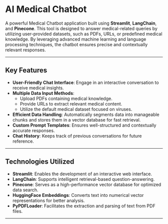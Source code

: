 # AI Medical Chatbot

A powerful Medical Chatbot application built using **Streamlit**, **LangChain**, and **Pinecone**. This tool is designed to answer medical-related queries by utilizing user-provided datasets, such as PDFs, URLs, or predefined medical knowledge. By leveraging advanced machine learning and language processing techniques, the chatbot ensures precise and contextually relevant responses.

---

## Key Features

- **User-Friendly Chat Interface**: Engage in an interactive conversation to receive medical insights.
- **Multiple Data Input Methods**:
  - Upload PDFs containing medical knowledge.
  - Provide URLs to extract relevant medical content.
  - Utilize the default medical dataset focused on viruses.
- **Efficient Data Handling**: Automatically segments data into manageable chunks and stores them in a vector database for fast retrieval.
- **Custom Prompt Templates**: Ensures well-structured and contextually accurate responses.
- **Chat History**: Keeps track of previous conversations for future reference.

---



## Technologies Utilized

- **Streamlit**: Enables the development of an interactive web interface.
- **LangChain**: Supports intelligent retrieval-based question-answering.
- **Pinecone**: Serves as a high-performance vector database for optimized data search.
- **HuggingFace Embeddings**: Converts text into numerical vector representations for better analysis.
- **PyPDFLoader**: Facilitates the extraction and parsing of text from PDF files.

---
